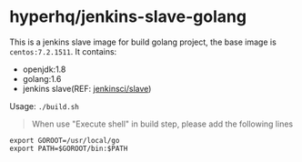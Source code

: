 hyperhq/jenkins-slave-golang
============================

This is a jenkins slave image for build golang project, the base image is `centos:7.2.1511`.
It contains:
- openjdk:1.8
- golang:1.6
- jenkins slave(REF: [jenkinsci/slave](https://hub.docker.com/r/jenkinsci/slave/))

Usage: `./build.sh`


>When use "Execute shell" in build step, please add the following lines
```
export GOROOT=/usr/local/go
export PATH=$GOROOT/bin:$PATH
```
